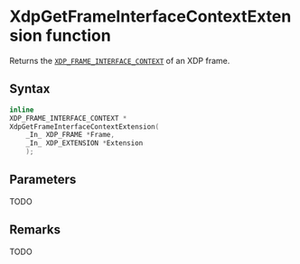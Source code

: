 # XdpGetFrameInterfaceContextExtension function

Returns the [`XDP_FRAME_INTERFACE_CONTEXT`](XDP_FRAME_INTERFACE_CONTEXT.md) of an XDP frame.

## Syntax

```C
inline
XDP_FRAME_INTERFACE_CONTEXT *
XdpGetFrameInterfaceContextExtension(
    _In_ XDP_FRAME *Frame,
    _In_ XDP_EXTENSION *Extension
    );
```

## Parameters

TODO

## Remarks

TODO
